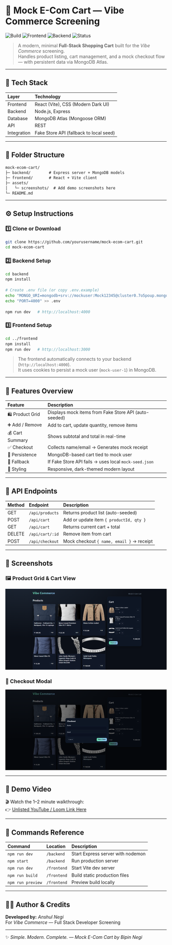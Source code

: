 # 🛒 Mock E-Com Cart — Vibe Commerce Screening

![Build](https://img.shields.io/badge/build-passing-brightgreen)
![Frontend](https://img.shields.io/badge/frontend-React%20%2B%20Vite-blue)
![Backend](https://img.shields.io/badge/backend-Express%20%2B%20MongoDB-green)
![Status](https://img.shields.io/badge/status-live-success)

> A modern, minimal **Full-Stack Shopping Cart** built for the *Vibe Commerce* screening.  
> Handles product listing, cart management, and a mock checkout flow — with persistent data via MongoDB Atlas.

---

## 🚀 Tech Stack

| Layer | Technology |
|:------|:------------|
| Frontend | React (Vite), CSS (Modern Dark UI) |
| Backend | Node.js, Express |
| Database | MongoDB Atlas (Mongoose ORM) |
| API | REST |
| Integration | Fake Store API (fallback to local seed) |

---

## 📁 Folder Structure

```
mock-ecom-cart/
├─ backend/        # Express server + MongoDB models
├─ frontend/       # React + Vite client
├─ assets/
│   └─ screenshots/  # Add demo screenshots here
└─ README.md
```

---

## ⚙️ Setup Instructions

### 1️⃣ Clone or Download
```bash
git clone https://github.com/yourusername/mock-ecom-cart.git
cd mock-ecom-cart
```

### 2️⃣ Backend Setup
```bash
cd backend
npm install

# Create .env file (or copy .env.example)
echo "MONGO_URI=mongodb+srv://mockuser:Mock12345@cluster0.7o5poup.mongodb.net/mockecom?retryWrites=true&w=majority&appName=Cluster0" > .env
echo "PORT=4000" >> .env

npm run dev   # http://localhost:4000
```

### 3️⃣ Frontend Setup
```bash
cd ../frontend
npm install
npm run dev   # http://localhost:3000
```

> The frontend automatically connects to your backend (`http://localhost:4000`).  
> It uses cookies to persist a mock user (`mock-user-1`) in MongoDB.

---

## 🧠 Features Overview

| Feature | Description |
|:--------|:-------------|
| 🛍️ Product Grid | Displays mock items from Fake Store API (auto-seeded) |
| ➕ Add / Remove | Add to cart, update quantity, remove items |
| 💰 Cart Summary | Shows subtotal and total in real-time |
| ✅ Checkout | Collects name/email → Generates mock receipt |
| 🧩 Persistence | MongoDB-based cart tied to mock user |
| 🧱 Fallback | If Fake Store API fails → uses local `mock-seed.json` |
| 💄 Styling | Responsive, dark-themed modern layout |

---

## 🧩 API Endpoints

| Method | Endpoint | Description |
|:-------|:----------|:-------------|
| GET | `/api/products` | Returns product list (auto-seeded) |
| POST | `/api/cart` | Add or update item `{ productId, qty }` |
| GET | `/api/cart` | Returns current cart + total |
| DELETE | `/api/cart/:id` | Remove item from cart |
| POST | `/api/checkout` | Mock checkout `{ name, email }` → receipt |

---

## 📸 Screenshots

### 🖼️ Product Grid & Cart View
![Products & Cart](./assets/screenshots/ss1.png)

### 🧾 Checkout Modal
![Checkout Modal](./assets/screenshots/ss2.png)

---

## 🎥 Demo Video

🎬 Watch the 1–2 minute walkthrough:  
👉 [Unlisted YouTube / Loom Link Here](#)

---

## 🧰 Commands Reference

| Command | Location | Description |
|:--------|:----------|:-------------|
| `npm run dev` | `/backend` | Start Express server with nodemon |
| `npm start` | `/backend` | Run production server |
| `npm run dev` | `/frontend` | Start Vite dev server |
| `npm run build` | `/frontend` | Build static production files |
| `npm run preview` | `/frontend` | Preview build locally |

---

## 🧑‍💻 Author & Credits

**Developed by:** *Anshul Negi*  
For *Vibe Commerce* — Full Stack Developer Screening

---

✨ *Simple. Modern. Complete. — Mock E-Com Cart by Bipin Negi*
